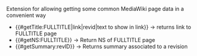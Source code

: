 Extension for allowing getting some common MediaWiki page data in a convenient way

* {{#getTitle:FULLTITLE|link|revid|text to show in link}} -> returns link to FULLTITLE page
* {{#getNS:FULLTITLE}} -> Return NS of FULLTITLE page
* {{#getSummary:revID}} -> Returns summary associated to a revision
